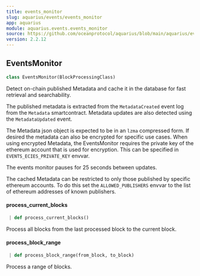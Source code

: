 ```yaml
---
title: events_monitor
slug: aquarius/events/events_monitor
app: aquarius
module: aquarius.events.events_monitor
source: https://github.com/oceanprotocol/aquarius/blob/main/aquarius/events/events_monitor.py
version: 2.2.12
---
```

## EventsMonitor

```python
class EventsMonitor(BlockProcessingClass)
```

Detect on-chain published Metadata and cache it in the database for
fast retrieval and searchability.

The published metadata is extracted from the `MetadataCreated`
event log from the `Metadata` smartcontract. Metadata updates are also detected using
the `MetadataUpdated` event.

The Metadata json object is expected to be
in an `lzma` compressed form. If desired the metadata can also be encrypted for specific
use cases. When using encrypted Metadata, the EventsMonitor requires the private key of
the ethereum account that is used for encryption. This can be specified in `EVENTS_ECIES_PRIVATE_KEY`
envvar.

The events monitor pauses for 25 seconds between updates.

The cached Metadata can be restricted to only those published by specific ethereum accounts.
To do this set the `ALLOWED_PUBLISHERS` envvar to the list of ethereum addresses of known publishers.

#### process\_current\_blocks

```python
 | def process_current_blocks()
```

Process all blocks from the last processed block to the current block.

#### process\_block\_range

```python
 | def process_block_range(from_block, to_block)
```

Process a range of blocks.

